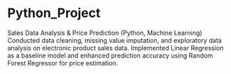 # Python_Project
Sales Data Analysis & Price Prediction (Python, Machine Learning)
Conducted data cleaning, missing value imputation, and exploratory data analysis on electronic product sales data. Implemented Linear Regression as a baseline model and enhanced prediction accuracy using Random Forest Regressor for price estimation.
